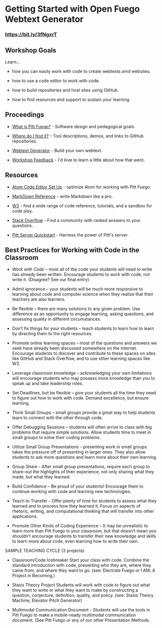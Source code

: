 # Getting Started with Open Fuego Webtext Generator
### https://bit.ly/3fNgxrT

## Workshop Goals

Learn...

* how you can easily work with code to create webtexts amd websites. 

* how to use a code editor to work with code.

* how to build repositories and host sites using GitHub.

* how to find resources and support to sustain your learning.


## Proceedings 

* [What is Pitt Fuego?](https://sjquigley.github.io/Pitt-Fuego-Presentation/) - Software design and pedagogical goals.

* [Where do I find it?](https://pitt-fuego.github.io/Pitt-Fuego-Coding-Tools/) - Tool descriptions, demos, and links to GitHub repositories.

* [Webtext Generator](https://github.com/Pitt-Fuego/pitt-fuego-webtext-generator) - Build your own webtext.

* [Workshop Feedback](https://docs.google.com/forms/d/e/1FAIpQLSffIR6Cml15Gz_4Enxp39Pq3ynN9ivYxCeZTf3J5Q8e9NZsWg/viewform?usp=sf_link) - I'd love to learn a little about how that went. 



## Resources

* [Atom Code Editor Set Up](https://github.com/Pitt-Fuego/Setting-Up-Atom-Code-Editor) - optimize Atom for working with Pitt Fuego.

* [MarkDown Reference](https://daringfireball.net/projects/markdown/) - write Markdown like a pro.

* [W3](https://www.w3schools.com) - find a wide range of code reference, tutorials, and a sandbox for code play.

* [Stack Overflow](https://stackoverflow.com) - Find a community with ranked answers to your questions.

* [Pitt Server Quickstart](https://github.com/Pitt-Fuego/Pitt-Server-Quickstart) - Harness the power of Pitt's server.




## Best Practices for Working with Code in the Classroom


* *Work with Code* – most all of the code your students will need to write has already been written. Encourage students to work with code, not write it. (Disagree? See our final entry)

* Admit ignorance – your students will be much more responsive to learning about code and computer science when they realize that their teachers are also learners.

* Be flexible – there are many solutions to any given problem. Use difference as an opportunity to engage learning, asking questions, and assessing quality in different circumstances.

* Don’t fix things for your students – teach students to learn how to learn by directing them to the right resources.

* Promote online learning spaces – most of the questions and answers we seek have already been discussed somewhere on the internet. Encourage students to discover and contribute to these spaces on sites like GitHub and Stack Overflow, and to use other learning spaces like W3.

* Leverage classroom knowledge – acknowledging your own limitations will encourage students who may possess more knowledge than you to speak up and take leadership roles.

* Set Deadlines, but be flexible – give your students all the time they need to figure out how to work with code. Demand excellence, but ensure learning.

* Think Small Groups – small groups provide a great way to help students learn to connect with the other through code.

* Offer Debugging Sessions – students will often arrive to class with big problems that require simple solutions. Allow students time to meet in small groups to solve their coding problems.

* Utilize Small Group Presentations - presenting work in small groups takes the pressure off of presenting in larger ones. They also allow students to ask more questions and learn more about their own learning.

* Group Share - After small group presentations, require each group to share-out the highlights of their experience, not only sharing what they made, but what they learned.

* Build Confidence – Be proud of your students! Encourage them to continue working with code and learning new technologies.

* Teach to Transfer - Offer plenty of time for students to assess what they learned and to process how they learned it. Focus on aspects of rhetoric, writing, and computational thinking that will transfer into other applications.

* Promote Other Kinds of Coding Experience – It may be unrealistic to learn more than Pitt Fuego in your classroom, but that doesn’t mean you shouldn’t encourage students to transfer their new knowledge and skills to learn more about code, even learning how to write their own.



SAMPLE TEACHING CYCLE (3 projects)

* Classroom/Code Icebreaker Start your class with code. Combine the standard introduction with code, presenting who they are, where they came from, and where they want to go. (see: Electrate Fuego or I AM; A Project in Becoming.)

* Stasis Theory Project Students will work with code to figure out what they want to write or what they want to make by constructing a question, conjecture, definition, quality, and policy. (see: Stasis Theory Machine, Elevator Pitch Generator)

* Multimodal Communication Document - Students will use the tools in Pitt Fuego to make a mobile-ready multimodal communication document. (See Pitt Fuego or any of our other Presentation Methods.



 




